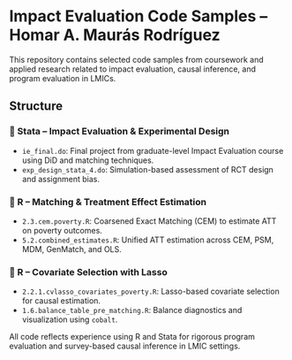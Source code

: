 # Impact Evaluation Code Samples – Homar A. Maurás Rodríguez

This repository contains selected code samples from coursework and applied research related to impact evaluation, causal inference, and program evaluation in LMICs.

## Structure

### 🔹 Stata – Impact Evaluation & Experimental Design
- `ie_final.do`: Final project from graduate-level Impact Evaluation course using DiD and matching techniques.
- `exp_design_stata_4.do`: Simulation-based assessment of RCT design and assignment bias.

### 🔹 R – Matching & Treatment Effect Estimation
- `2.3.cem.poverty.R`: Coarsened Exact Matching (CEM) to estimate ATT on poverty outcomes.
- `5.2.combined_estimates.R`: Unified ATT estimation across CEM, PSM, MDM, GenMatch, and OLS.

### 🔹 R – Covariate Selection with Lasso
- `2.2.1.cvlasso_covariates_poverty.R`: Lasso-based covariate selection for causal estimation.
- `1.6.balance_table_pre_matching.R`: Balance diagnostics and visualization using `cobalt`.

All code reflects experience using R and Stata for rigorous program evaluation and survey-based causal inference in LMIC settings.
